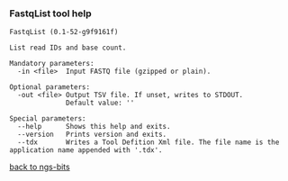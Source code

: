 ### FastqList tool help
	FastqList (0.1-52-g9f9161f)
	
	List read IDs and base count.
	
	Mandatory parameters:
	  -in <file>  Input FASTQ file (gzipped or plain).
	
	Optional parameters:
	  -out <file> Output TSV file. If unset, writes to STDOUT.
	              Default value: ''
	
	Special parameters:
	  --help      Shows this help and exits.
	  --version   Prints version and exits.
	  --tdx       Writes a Tool Defition Xml file. The file name is the application name appended with '.tdx'.
	
[back to ngs-bits](https://github.com/marc-sturm/ngs-bits)